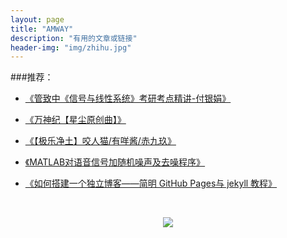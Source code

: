 ```yaml
---
layout: page
title: "AMWAY"
description: "有用的文章或链接"
header-img: "img/zhihu.jpg"
---
```




###推荐：

- [《管致中《信号与线性系统》考研考点精讲-付银娟》](http://www.bilibili.com/video/av8002313/)

- [《万神纪【星尘原创曲】》](https://www.bilibili.com/video/av8506694/?from=search&seid=11861482307998495063)

- [《【极乐净土】咬人猫/有咩酱/赤九玖》](http://www.bilibili.com/video/av6117110/)

- [《MATLAB对语音信号加随机噪声及去噪程序》](http://blog.sina.com.cn/s/blog_6cde146e0100o0rm.html)

- [《如何搭建一个独立博客——简明 GitHub Pages与 jekyll 教程》](http://www.cnfeat.com/blog/2014/05/10/how-to-build-a-blog/)


<center>
    <p><img src="http://wx2.sinaimg.cn/mw690/005PA203gy1fhl2jbw0b0j30k20k20vs.jpg" align="center"></p>
</center>



